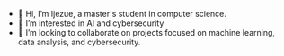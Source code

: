 - 👋 Hi, I’m Ijezue, a master's student in computer science.
- 👀 I’m interested in AI and cybersecurity
- 💞️ I’m looking to collaborate on projects focused on machine learning, data analysis, and cybersecurity.
